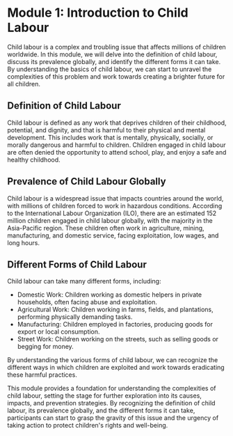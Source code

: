 # Module 1: Introduction to Child Labour

Child labour is a complex and troubling issue that affects millions of children worldwide. In this module, we will delve into the definition of child labour, discuss its prevalence globally, and identify the different forms it can take. By understanding the basics of child labour, we can start to unravel the complexities of this problem and work towards creating a brighter future for all children.

## Definition of Child Labour

Child labour is defined as any work that deprives children of their childhood, potential, and dignity, and that is harmful to their physical and mental development. This includes work that is mentally, physically, socially, or morally dangerous and harmful to children. Children engaged in child labour are often denied the opportunity to attend school, play, and enjoy a safe and healthy childhood.

## Prevalence of Child Labour Globally

Child labour is a widespread issue that impacts countries around the world, with millions of children forced to work in hazardous conditions. According to the International Labour Organization (ILO), there are an estimated 152 million children engaged in child labour globally, with the majority in the Asia-Pacific region. These children often work in agriculture, mining, manufacturing, and domestic service, facing exploitation, low wages, and long hours.

## Different Forms of Child Labour

Child labour can take many different forms, including:

- Domestic Work: Children working as domestic helpers in private households, often facing abuse and exploitation.
- Agricultural Work: Children working in farms, fields, and plantations, performing physically demanding tasks.
- Manufacturing: Children employed in factories, producing goods for export or local consumption.
- Street Work: Children working on the streets, such as selling goods or begging for money.


By understanding the various forms of child labour, we can recognize the different ways in which children are exploited and work towards eradicating these harmful practices.

This module provides a foundation for understanding the complexities of child labour, setting the stage for further exploration into its causes, impacts, and prevention strategies. By recognizing the definition of child labour, its prevalence globally, and the different forms it can take, participants can start to grasp the gravity of this issue and the urgency of taking action to protect children's rights and well-being.
